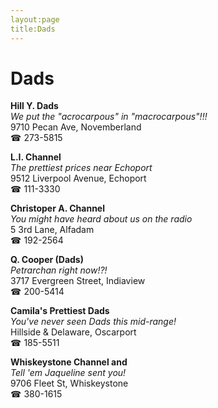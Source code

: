 ```yaml
---
layout:page
title:Dads
---
```

# Dads

**Hill Y. Dads**  
_We put the "acrocarpous" in "macrocarpous"!!!_  
9710 Pecan Ave, Novemberland  
☎ 273-5815



**L.I. Channel**  
_The prettiest prices near Echoport_  
9512 Liverpool Avenue, Echoport  
☎ 111-3330



**Christoper A. Channel**  
_You might have heard about us on the radio_  
5 3rd Lane, Alfadam  
☎ 192-2564



**Q. Cooper (Dads)**  
_Petrarchan right now!?!_  
3717 Evergreen Street, Indiaview  
☎ 200-5414



**Camila's Prettiest Dads**  
_You've never seen Dads this mid-range!_  
Hillside & Delaware, Oscarport  
☎ 185-5511



**Whiskeystone Channel and**  
_Tell 'em Jaqueline sent you!_  
9706 Fleet St, Whiskeystone  
☎ 380-1615



